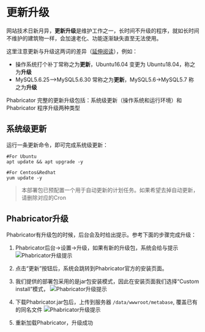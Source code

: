 # 更新升级

网站技术日新月异，**更新升级**是维护工作之一，长时间不升级的程序，就如长时间不维护的建筑物一样，会加速老化、功能逐渐缺失直至无法使用。  

这里注意更新与升级这两词的差异（[延伸阅读](https://support.websoft9.com/docs/faq/zh/tech-upgrade.html#更新-vs-升级)），例如：
- 操作系统打个补丁常称之为**更新**，Ubuntu16.04 变更为 Ubuntu18.04，称之为**升级**
- MySQL5.6.25-->MySQL5.6.30 常称之为**更新**，MySQL5.6->MySQL5.7 称之为**升级**

Phabricator 完整的更新升级包括：系统级更新（操作系统和运行环境）和 Phabricator 程序升级两种类型

## 系统级更新

运行一条更新命令，即可完成系统级更新：

``` shell
#For Ubuntu
apt update && apt upgrade -y

#For Centos&Redhat
yum update -y
```
> 本部署包已预配置一个用于自动更新的计划任务。如果希望去掉自动更新，请删除对应的Cron


## Phabricator升级

Phabricator有升级包的时候，后台会及时给出提示。参考下面的步骤完成升级：

1. Phabricator后台->设置->升级，如果有新的升级包，系统会给与提示
![Phabricator升级提示](https://libs.websoft9.com/Websoft9/DocsPicture/zh/metabase/metabase-updatereminder-websoft9.png)

2. 点击“更新”按钮后，系统会跳转到Phabricator官方的安装页面。
3. 我们提供的部署包采用的是jar包安装模式，因此在安装页面我们选择“Custom install”模式，
![Phabricator升级提示](https://libs.websoft9.com/Websoft9/DocsPicture/zh/metabase/metabase-updatedl-websoft9.png)

3. 下载Phabricator.jar包后，上传到服务器 `/data/wwwroot/metabase`, 覆盖已有的同名文件
![Phabricator升级提示](https://libs.websoft9.com/Websoft9/DocsPicture/zh/metabase/metabase-updatereplace-websoft9.png)

4. 重新加载Phabricator，升级成功
